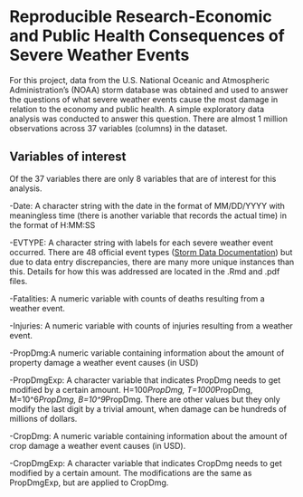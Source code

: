 # Reproducible Research-Economic and Public Health Consequences of Severe Weather Events
For this project, data from the U.S. National Oceanic and Atmospheric Administration’s (NOAA) storm database
was obtained and used to answer the questions of what severe weather events cause the most damage in relation
to the economy and public health. A simple exploratory data analysis was conducted to answer this question. 
There are almost 1 million observations across 37 variables (columns) in the dataset.

## Variables of interest
Of the 37 variables there are only 8 variables that are of interest for this analysis.
  
  -Date: A character string with the date in the format of MM/DD/YYYY with meaningless time
  (there is another variable that records the actual time) in the format of H:MM:SS
  
  -EVTYPE: A character string with labels for each severe weather event occurred. There are 48
  official event types ([Storm Data Documentation](https://d396qusza40orc.cloudfront.net/repdata%2Fpeer2_doc%2Fpd01016005curr.pdf)) but due to data entry discrepancies, there are many more unique instances
  than this. Details for how this was addressed are located in the .Rmd and .pdf files.
  
  -Fatalities: A numeric variable with counts of deaths resulting from a weather event.
  
  -Injuries: A numeric variable with counts of injuries resulting from a weather event.
  
  -PropDmg:A numeric variable containing information about the amount of property damage a 
  weather event causes (in USD)
  
  -PropDmgExp: A character variable that indicates PropDmg needs to get modified by a certain 
  amount. H=100*PropDmg, T=1000*PropDmg, M=10^6*PropDmg, B=10^9*PropDmg. There are other values
  but they only modify the last digit by a trivial amount, when damage can be hundreds of millions
  of dollars.
  
  -CropDmg: A numeric variable containing information about the amount of crop damage a weather
  event causes (in USD).
  
  -CropDmgExp: A character variable that indicates CropDmg needs to get modified by a certain 
  amount. The modifications are the same as PropDmgExp, but are applied to CropDmg.



